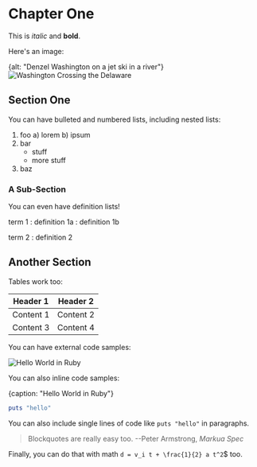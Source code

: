 # Chapter One

This is _italic_ and **bold**.

Here's an image:

{alt: "Denzel Washington on a jet ski in a river"}
![Washington Crossing the Delaware](delaware.jpg)

## Section One

You can have bulleted and numbered lists, including nested lists:

1. foo a) lorem b) ipsum
2. bar
   - stuff
   - more stuff
3. baz

### A Sub-Section

You can even have definition lists!

term 1 : definition 1a : definition 1b

term 2 : definition 2

## Another Section

Tables work too:

| Header 1  | Header 2  |
| --------- | --------- |
| Content 1 | Content 2 |
| Content 3 | Content 4 |

You can have external code samples:

![Hello World in Ruby](hello.rb)

You can also inline code samples:

{caption: "Hello World in Ruby"}

```ruby
puts "hello"
```

You can also include single lines of code like `puts "hello"` in paragraphs.

> Blockquotes are really easy too. --Peter Armstrong, _Markua Spec_

Finally, you can do that with math `d = v_i t + \frac{1}{2} a t^2`\$ too.
